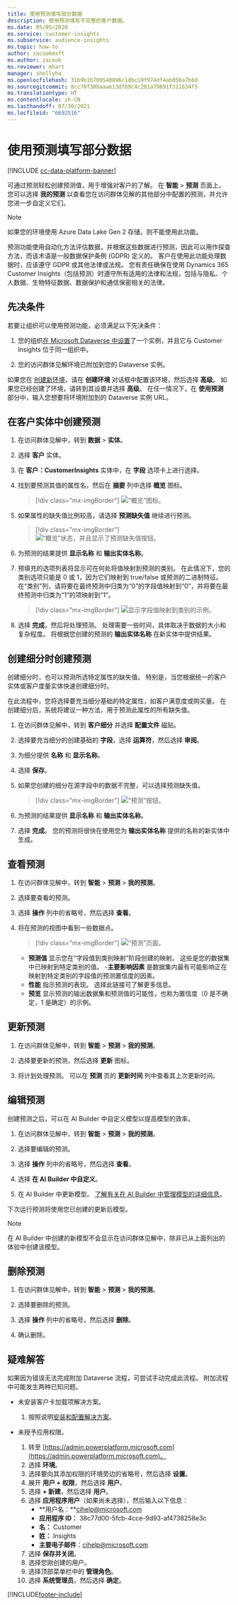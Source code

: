 ```yaml
---
title: 使用预测填写部分数据
description: 使用预测填写不完整的客户数据。
ms.date: 05/05/2020
ms.service: customer-insights
ms.subservice: audience-insights
ms.topic: how-to
author: zacookmsft
ms.author: zacook
ms.reviewer: mhart
manager: shellyha
ms.openlocfilehash: 31b9b1b709540896c1dbc19f974df4ab056a7b8d
ms.sourcegitcommit: 8cc70f30baaae13dfb9c4c201a79691f311634f5
ms.translationtype: HT
ms.contentlocale: zh-CN
ms.lasthandoff: 07/30/2021
ms.locfileid: "6692516"
---
```

# <a name="complete-your-partial-data-with-predictions"></a>使用预测填写部分数据

[!INCLUDE [cc-data-platform-banner](../includes/cc-data-platform-banner.md)]

可通过预测轻松创建预测值，用于增强对客户的了解。 在 **智能** > **预测** 页面上，您可以选择 **我的预测** 以查看您在访问群体见解的其他部分中配置的预测，并允许您进一步自定义它们。

> [!NOTE]
> 如果您的环境使用 Azure Data Lake Gen 2 存储，则不能使用此功能。
>
> 预测功能使用自动化方法评估数据，并根据这些数据进行预测，因此可以用作探查方法，而该术语是一般数据保护条例 (GDPR) 定义的。 客户在使用此功能处理数据时，应该遵守 GDPR 或其他法律或法规。 您有责任确保在使用 Dynamics 365 Customer Insights（包括预测）时遵守所有适用的法律和法规，包括与隐私、个人数据、生物特征数据、数据保护和通信保密相关的法律。

## <a name="prerequisites"></a>先决条件

若要让组织可以使用预测功能，必须满足以下先决条件：

1. 您的组织[在 Microsoft Dataverse 中设置](/ai-builder/build-model#prerequisites)了一个实例，并且它与 Customer Insights 位于同一组织中。

2. 您的访问群体见解环境已附加到您的 Dataverse 实例。

如果您在 [创建新环境](get-started-paid.md)，请在 **创建环境** 对话框中配置该环境，然后选择 **高级**。 如果您已经创建了环境，请转到其设置并选择 **高级**。 在任一情况下，在 **使用预测** 部分中，输入您想要将环境附加到的 Dataverse 实例 URL。

## <a name="create-a-prediction-in-the-customer-entity"></a>在客户实体中创建预测

1. 在访问群体见解中，转到 **数据** > **实体**。

2. 选择 **客户** 实体。

3. 在 **客户：CustomerInsights** 实体中，在 **字段** 选项卡上进行选择。

4. 找到要预测其值的属性名，然后在 **摘要** 列中选择 **概览** 图标。
   > [!div class="mx-imgBorder"]
   > ![“概览”图标。](media/intelligence-overviewicon.png "“概览”图标")

5. 如果属性的缺失值比例较高，请选择 **预测缺失值** 继续进行预测。
   > [!div class="mx-imgBorder"]
   > ![“概览”状态，并且显示了预测缺失值按钮。](media/intelligence-overviewpredictmissingvalues.png "“概览”状态，并且显示了预测缺失值按钮")

6. 为预测的结果提供 **显示名称** 和 **输出实体名称**。

7. 预填充的选项列表将显示可在何处将值映射到预测的类别。 在此情况下，您的类别选项只能是 0 或 1，因为它们映射到 true/false 或预测的二进制特征。 在“类别”列，请将要在最终预测中归类为“0”的字段值映射到“0”，并将要在最终预测中归类为“1”的项映射到“1”。
   > [!div class="mx-imgBorder"]
   > ![显示字段值映射到类别的示例。](media/intelligence-categorymapping.png "显示字段值映射到类别的示例")

8. 选择 **完成**，然后将处理预测。 处理需要一些时间，具体取决于数据的大小和复杂程度。 将根据您创建的预测的 **输出实体名称** 在新实体中提供结果。

## <a name="create-a-prediction-while-creating-a-segment"></a>创建细分时创建预测

创建细分时，也可以预测所选特定属性的缺失值。 特别是，当您根据统一的客户实体或客户度量实体快速创建细分时。

在此流程中，您将选择要充当细分基础的特定属性，如客户满意度或购买量。 在创建细分后，系统将建议一种方法，用于预测此属性的所有缺失值。

1. 在访问群体见解中，转到 **客户细分** 并选择 **配置文件** 磁贴。

2. 选择要充当细分的创建基础的 **字段**，选择 **运算符**，然后选择 **审阅**。

3. 为细分提供 **名称** 和 **显示名称**。

4. 选择 **保存**。

5. 如果您创建的细分在源字段中的数据不完整，可以选择预测缺失值。
   > [!div class="mx-imgBorder"]
   > ![“预测”按钮。](media/segments-predictoption.png "“预测”按钮")

6. 为预测的结果提供 **显示名称** 和 **输出实体名称**。

7. 选择 **完成**。 您的预测将很快在使用您为 **输出实体名称** 提供的名称的新实体中生成。

## <a name="view-a-prediction"></a>查看预测

1. 在访问群体见解中，转到 **智能** > **预测** > **我的预测**。

2. 选择要查看的预测。

3. 选择 **操作** 列中的省略号，然后选择 **查看**。

4. 将在预测的视图中看到一些数据点。
   > [!div class="mx-imgBorder"]
   > ![“预测”页面。](media/intelligence-predictionsviewpage.png "“预测”页面")

   - **预测值** 显示您在“字段值到类别映射”阶段创建的映射。 这些是您的数据集中已映射到特定类别的值。
   -**主要影响因素** 是数据集内最有可能影响正在映射到特定类别的字段值的预测置信度的因素。
   - **性能** 指示预测的表现。 选择此链接可了解更多信息。
   - **预览** 显示预测的输出数据集和预测值的可能性，也称为置信度（0 是不确定，1 是确定）的示例。

## <a name="update-a-prediction"></a>更新预测

1. 在访问群体见解中，转到 **智能** > **预测** > **我的预测**。

2. 选择要更新的预测，然后选择 **更新** 图标。

3. 将计划处理预测。 可以在 **预测** 页的 **更新时间** 列中查看其上次更新时间。

## <a name="edit-a-prediction"></a>编辑预测

创建预测之后，可以在 AI Builder 中自定义模型以提高模型的效率。  

1. 在访问群体见解中，转到 **智能** > **预测** > **我的预测**。

2. 选择要编辑的预测。

3. 选择 **操作** 列中的省略号，然后选择 **查看**。

4. 选择 **在 AI Builder 中自定义**。

5. 在 AI Builder 中更新模型。 [了解有关在 AI Builder 中管理模型的详细信息](/ai-builder/manage-model#retrain-and-republish-existing-models)。

下次运行预测将使用您已创建的更新后模型。

> [!NOTE]
> 在 AI Builder 中创建的新模型不会显示在访问群体见解中，除非已从上面列出的体验中创建该模型。

## <a name="remove-a-prediction"></a>删除预测

1. 在访问群体见解中，转到 **智能** > **预测** > **我的预测**。

2. 选择要删除的预测。

3. 选择 **操作** 列中的省略号，然后选择 **删除**。

4. 确认删除。

## <a name="troubleshooting"></a>疑难解答​​

如果因为错误无法完成附加 Dataverse 流程，可尝试手动完成此流程。 附加流程中可能发生两种已知问题。

- 未安装客户卡加载项解决方案。
    1. 按照说明[安装和配置解决方案](customer-card-add-in.md)。

- 未授予应用权限。
    1. 转至 [https://admin.powerplatform.microsoft.com](https://admin.powerplatform.microsoft.com)。
    1. 选择 **环境**。
    1. 选择要向其添加权限的环境旁边的省略号，然后选择 **设置**。
    1. 展开 **用户 + 权限**，然后选择 **用户**。
    1. 选择 **+ 新建**，然后选择 **用户**。
    1. 选择 **应用程序用户**（如果尚未选择），然后输入以下信息：
        - **用户名：**cihelp@microsoft.com
        - **应用程序 ID：** 38c77d00-5fcb-4cce-9d93-af4738258e3c
        - **名：** Customer
        - **姓：** Insights
        - **主要电子邮件**：cihelp@microsoft.com
    1. 选择 **保存并关闭**。
    1. 选择您刚创建的用户。
    1. 选择顶部菜单栏中的 **管理角色**。
    1. 选择 **系统管理员**，然后选择 **确定**。


[!INCLUDE[footer-include](../includes/footer-banner.md)]